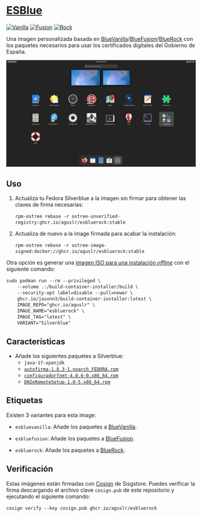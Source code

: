 [ESBlue][1]
===========

[![Vanilla](https://github.com/aguslr/esblue/actions/workflows/build-vanilla.yml/badge.svg)](https://github.com/aguslr/esblue/actions/workflows/build-vanilla.yml)
[![Fusion](https://github.com/aguslr/esblue/actions/workflows/build-fusion.yml/badge.svg)](https://github.com/aguslr/esblue/actions/workflows/build-fusion.yml)
[![Rock](https://github.com/aguslr/esblue/actions/workflows/build-rock.yml/badge.svg)](https://github.com/aguslr/esblue/actions/workflows/build-rock.yml)

Una imagen personalizada basada en
[BlueVanilla][2]/[BlueFusion][3]/[BlueRock][4] con los paquetes necesarios para
usar los certificados digitales del Gobierno de España.

![Captura](.github/screenshot.png "Captura")

Uso
---

1. Actualiza tu Fedora Silverblue a la imagen sin firmar para obtener las claves
   de firma necesarias:

       rpm-ostree rebase -r ostree-unverified-registry:ghcr.io/aguslr/esbluerock:stable

2. Actualiza de nuevo a la image firmada para acabar la instalación:

       rpm-ostree rebase -r ostree-image-signed:docker://ghcr.io/aguslr/esbluerock:stable

Otra opción es generar una [imagen ISO para una instalación *offline*][8] con el
siguiente comando:

    sudo podman run --rm --privileged \
        --volume .:/build-container-installer/build \
        --security-opt label=disable --pull=newer \
        ghcr.io/jasonn3/build-container-installer:latest \
        IMAGE_REPO="ghcr.io/aguslr" \
        IMAGE_NAME="esbluerock" \
        IMAGE_TAG="latest" \
        VARIANT="Silverblue"

Características
---------------

- Añade los siguientes paquetes a Silverblue:
  + `java-17-openjdk`
  + [`autofirma-1.8.3-1.noarch_FEDORA.rpm`][5]
  + [`configuradorfnmt-4.0.6-0.x86_64.rpm`][6]
  + [`DNIeRemoteSetup-1.0-5.x86_64.rpm`][9]

Etiquetas
---------

Existen 3 variantes para esta image:

- `esbluevanilla`: Añade los paquetes a [BlueVanilla][2].

- `esbluefusion`: Añade los paquetes a [BlueFusion][3].

- `esbluerock`: Añade los paquetes a [BlueRock][4].

Verificación
------------

Estas imágenes están firmadas con [Cosign][7] de Sisgstore. Puedes verificar la
firma descargando el archivo clave `cosign.pub` de este repositorio y ejecutando
el siguiente comando:

    cosign verify --key cosign.pub ghcr.io/aguslr/esbluerock


[1]: https://github.com/aguslr/esblue
[2]: https://github.com/aguslr/bluevanilla
[3]: https://github.com/aguslr/bluefusion
[4]: https://github.com/aguslr/bluerock
[5]: https://firmaelectronica.gob.es/Home/Descargas.html
[6]: https://www.sede.fnmt.gob.es/descargas/descarga-software/instalacion-software-generacion-de-claves
[7]: https://docs.sigstore.dev/cosign/overview/
[8]: https://blue-build.org/learn/universal-blue/#fresh-install-from-an-iso
[9]: https://www.dnielectronico.es/PortalDNIe/PRF1_Cons02.action?pag=REF_1015&id_menu=66

